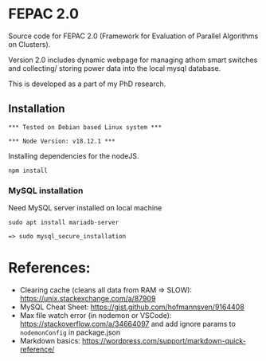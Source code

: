 # FEPAC 2.0

Source code for FEPAC 2.0 (Framework for Evaluation of Parallel Algorithms on Clusters).

Version 2.0 includes dynamic webpage for managing athom smart switches and collecting/ storing power data into the local mysql database.

This is developed as a part of my PhD research.

## Installation
`*** Tested on Debian based Linux system ***`

`*** Node Version: v18.12.1 ***`

Installing dependencies for the nodeJS.

```
npm install
```

### MySQL installation

Need MySQL server installed on local machine

```
sudo apt install mariadb-server
```
`=> sudo mysql_secure_installation`

# References:

* Clearing cache (cleans all data from RAM => SLOW): https://unix.stackexchange.com/a/87909 
* MySQL Cheat Sheet: https://gist.github.com/hofmannsven/9164408
* Max file watch error (in nodemon or VSCode): https://stackoverflow.com/a/34664097 and add ignore params to `nodemonConfig` in package.json
* Markdown basics: https://wordpress.com/support/markdown-quick-reference/